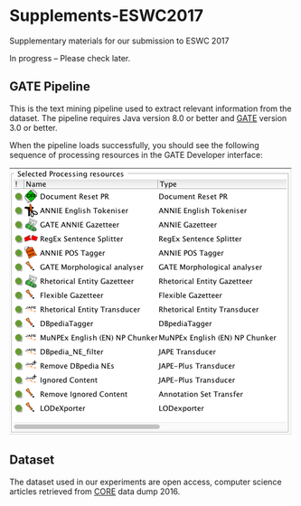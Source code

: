 # Supplements-ESWC2017
Supplementary materials for our submission to ESWC 2017

In progress – Please check later.

## GATE Pipeline
This is the text mining pipeline used to extract relevant information from the dataset. The pipeline requires Java version 8.0 or better and [GATE](www.gate.ac.uk) version 3.0 or better.

When the pipeline loads successfully, you should see the following sequence of processing resources in the GATE Developer interface:

![alt text][pipeline]

## Dataset
The dataset used in our experiments are open access, computer science articles retrieved from [CORE](http://core.ac.uk) data dump 2016.

[pipeline]: https://github.com/SemanticSoftwareLab/Supplements-ESWC2017/blob/master/graphics/pipeline.png "Pipeline processing resources"
